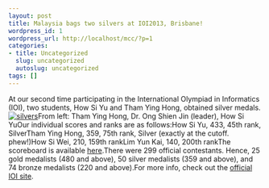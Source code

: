 ```yaml
---
layout: post
title: Malaysia bags two silvers at IOI2013, Brisbane!
wordpress_id: 1
wordpress_url: http://localhost/mcc/?p=1
categories:
- title: Uncategorized
  slug: uncategorized
  autoslug: uncategorized
tags: []
---
```

At our second time participating in the International Olympiad in Informatics (IOI), two students, How Si Yu and Tham Ying Hong, obtained silver medals.[![silvers](http://ioimalaysia.org/wp-content/uploads/2013/03/silvers-300x300.jpg)](http://ioimalaysia.org/wp-content/uploads/2013/03/silvers.jpg)From left: Tham Ying Hong, Dr. Ong Shien Jin (leader), How Si YuOur individual scores and ranks are as follows:How Si Yu, 433, 45th rank, SilverTham Ying Hong, 359, 75th rank, Silver (exactly at the cutoff. phew!)How Si Wei, 210, 159th rankLim Yun Kai, 140, 200th rankThe scoreboard is available [here](http://live.ioi2013.org:8890/Ranking.html).There were 299 official contestants. Hence, 25 gold medalists (480 and above), 50 silver medalists (359 and above), and 74 bronze medalists (220 and above).For more info, check out the [official IOI site](http://ioi2013.org).
